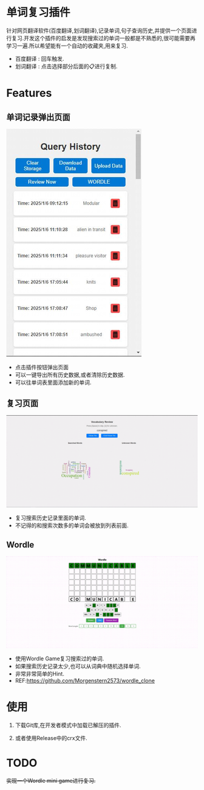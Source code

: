 # 单词复习插件
针对网页翻译软件(百度翻译,划词翻译),记录单词,句子查询历史,并提供一个页面进行复习.开发这个插件的启发是发现搜索过的单词一般都是不熟悉的,很可能需要再学习一遍.所以希望能有一个自动的收藏夹,用来复习.

* 百度翻译 : 回车触发.
* 划词翻译 : 点击选择部分后面的📋进行复制.

# Features
## 单词记录弹出页面
![记录页面](/srcs/popup.jpg)
* 点击插件按钮弹出页面
* 可以一键导出所有历史数据,或者清除历史数据.
* 可以往单词表里面添加新的单词.

## 复习页面
![复习页面](/srcs/review.jpg)
* 复习搜索历史记录里面的单词.
* 不记得的和搜索次数多的单词会被放到列表前面.

## Wordle
![Wordle](/srcs/wordle.jpg)
* 使用Wordle Game复习搜索过的单词.
* 如果搜索历史记录太少,也可以从词典中随机选择单词.
* 非常非常简单的Hint.
* REF:https://github.com/Morgenstern2573/wordle_clone

# 使用
1. 下载Git库,在开发者模式中加载已解压的插件.

2. 或者使用Release中的crx文件.


# TODO
~~实现一个Wordle mini game进行复习.~~
